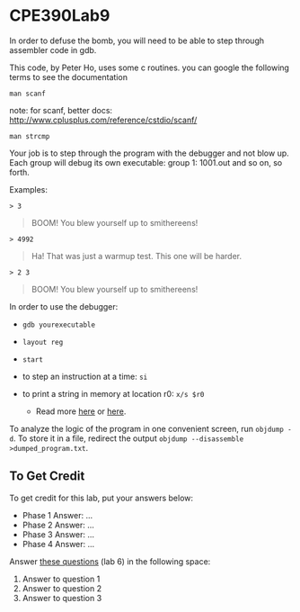 # CPE390Lab9

In order to defuse the bomb, you will need to be able to step through assembler code in gdb.

This code, by Peter Ho, uses some c routines.
you can google the following terms to see the documentation

`man scanf`

note: for scanf, better docs: http://www.cplusplus.com/reference/cstdio/scanf/

`man strcmp`

Your job is to step through the program with the debugger and not blow up. Each group will debug its own executable: group 1: 1001.out and so on, so forth.

Examples:

`> 3`

> BOOM! You blew yourself up to smithereens!

`> 4992`
> Ha! That was just a warmup test. This one will be harder.

`> 2 3`
> BOOM! You blew yourself up to smithereens!

In order to use the debugger:

- `gdb yourexecutable`
- `layout reg`
- `start`

- to step an instruction at a time: `si`
- to print a string in memory at location r0: `x/s $r0`
  - Read more [here](https://visualgdb.com/gdbreference/commands/x) or [here](https://sourceware.org/gdb/current/onlinedocs/gdb/Memory.html).

To analyze the logic of the program in one convenient screen, run `objdump -d`. To store it in a file, redirect the output `objdump --disassemble >dumped_program.txt`.

## To Get Credit

To get credit for this lab, put your answers below:

- Phase 1 Answer: ...
- Phase 2 Answer: ...
- Phase 3 Answer: ...
- Phase 4 Answer: ...

Answer [these questions](https://docs.google.com/document/d/118znb-V8mAS0f1XqggrUcZp2w0s22r1WcIr9NfUSLpc/edit#heading=h.mp3ykn2lx2xt) (lab 6) in the following space:

1. Answer to question 1
2. Answer to question 2
3. Answer to question 3
